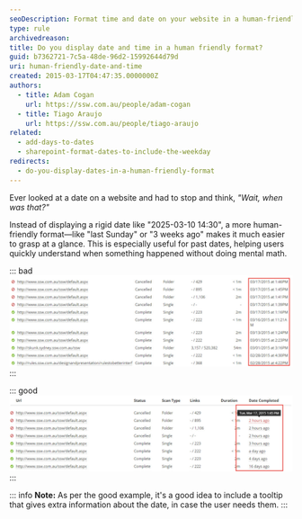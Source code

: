 ```yaml
---
seoDescription: Format time and date on your website in a human-friendly manner to ensure users can easily understand the information presented.
type: rule
archivedreason:
title: Do you display date and time in a human friendly format?
guid: b7362721-7c5a-48de-96d2-15992644d79d
uri: human-friendly-date-and-time
created: 2015-03-17T04:47:35.0000000Z
authors:
  - title: Adam Cogan
    url: https://ssw.com.au/people/adam-cogan
  - title: Tiago Araujo
    url: https://ssw.com.au/people/tiago-araujo
related:
  - add-days-to-dates
  - sharepoint-format-dates-to-include-the-weekday 
redirects:
  - do-you-display-dates-in-a-human-friendly-format
---
```


Ever looked at a date on a website and had to stop and think, _"Wait, when was that?"_

Instead of displaying a rigid date like "2025-03-10 14:30", a more human-friendly format—like "last Sunday" or "3 weeks ago" makes it much easier to grasp at a glance. This is especially useful for past dates, helping users quickly understand when something happened without doing mental math.

<!--endintro-->

::: bad
![Figure: Bad example - Detailed date formatting is difficult to read](bad-timeformatting.jpg)
:::

::: good
![Figure: Good example - Humanized date formatting is easy to read](good-timeformatting.jpg)
:::

::: info
**Note:** As per the good example, it's a good idea to include a tooltip that gives extra information about the date, in case the user needs them.
:::
